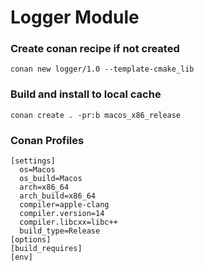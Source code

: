 # Logger Module

### Create conan recipe if not created

`conan new logger/1.0 --template-cmake_lib`

### Build and install to local cache

`conan create . -pr:b macos_x86_release`

###  Conan Profiles

```
[settings]
  os=Macos
  os_build=Macos
  arch=x86_64
  arch_build=x86_64
  compiler=apple-clang
  compiler.version=14
  compiler.libcxx=libc++
  build_type=Release
[options]
[build_requires]
[env]
```

